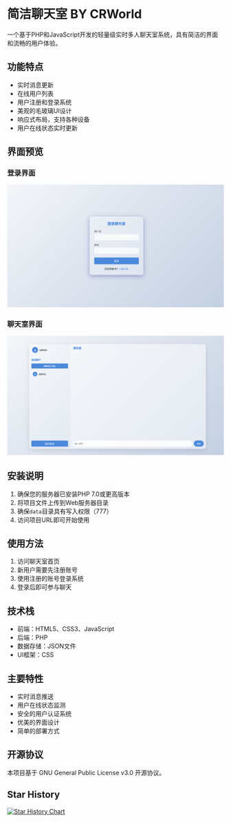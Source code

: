 # 简洁聊天室 BY CRWorld

一个基于PHP和JavaScript开发的轻量级实时多人聊天室系统，具有简洁的界面和流畅的用户体验。

## 功能特点

- 实时消息更新
- 在线用户列表
- 用户注册和登录系统
- 美观的毛玻璃UI设计
- 响应式布局，支持各种设备
- 用户在线状态实时更新

## 界面预览

### 登录界面
![登录界面](Screenshot/v1login.png)

### 聊天室界面
![聊天室界面](Screenshot/v1index.png)

## 安装说明

1. 确保您的服务器已安装PHP 7.0或更高版本
2. 将项目文件上传到Web服务器目录
3. 确保`data`目录具有写入权限（777）
4. 访问项目URL即可开始使用

## 使用方法

1. 访问聊天室首页
2. 新用户需要先注册账号
3. 使用注册的账号登录系统
4. 登录后即可参与聊天

## 技术栈

- 前端：HTML5、CSS3、JavaScript
- 后端：PHP
- 数据存储：JSON文件
- UI框架：CSS

## 主要特性

- 实时消息推送
- 用户在线状态监测
- 安全的用户认证系统
- 优美的界面设计
- 简单的部署方式

## 开源协议

本项目基于 GNU General Public License v3.0 开源协议。

## Star History

[![Star History Chart](https://api.star-history.com/svg?repos=jidan233awa/PHPChatRoom&type=Date)](https://www.star-history.com/#jidan233awa/PHPChatRoom&Date)
